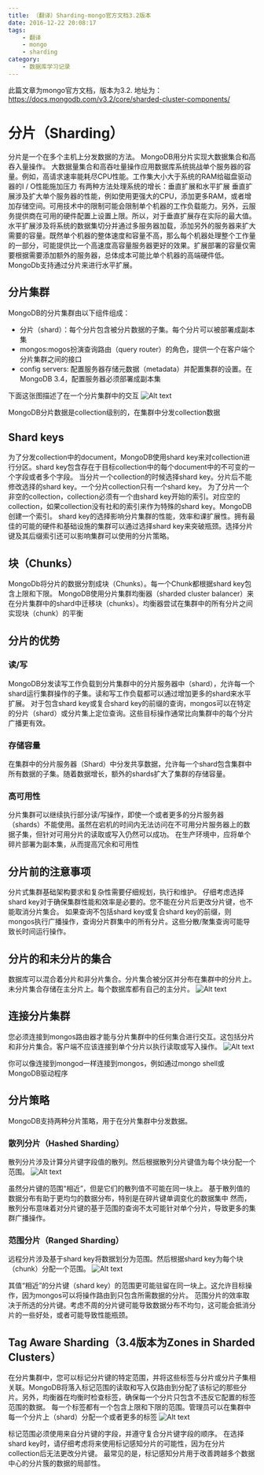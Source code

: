 ```yaml
---
title: （翻译）Sharding-mongo官方文档3.2版本
date: 2016-12-22 20:08:17
tags:
    - 翻译
    - mongo
    - sharding
category:
    - 数据库学习记录
---
```

此篇文章为mongo官方文档，版本为3.2. 地址为：https://docs.mongodb.com/v3.2/core/sharded-cluster-components/
# 分片（Sharding）
分片是一个在多个主机上分发数据的方法。 MongoDB用分片实现大数据集合和高吞入量操作。
大数据量集合和高吞吐量操作应用数据库系统挑战单个服务器的容量。例如，高请求速率能耗尽CPU性能。工作集大小大于系统的RAM给磁盘驱动器的I / O性能施加压力
有两种方法处理系统的增长：垂直扩展和水平扩展
垂直扩展涉及扩大单个服务器的性能，例如使用更强大的CPU，添加更多RAM，或者增加存储空间。可用技术中的限制可能会限制单个机器的工作负载能力。另外，云服务提供商在可用的硬件配置上设置上限。所以，对于垂直扩展存在实际的最大值。
水平扩展涉及将系统的数据集切分并通过多服务器加载，添加另外的服务器来扩大需要的容量。既然单个机器的整体速度和容量不高，那么每个机器处理整个工作量的一部分，可能提供比一个高速度高容量服务器更好的效果。扩展部署的容量仅需要根据需要添加额外的服务器，总体成本可能比单个机器的高端硬件低。
MongoDb支持通过分片来进行水平扩展。

## 分片集群
MongoDB的分片集群由以下组件组成：
- 分片（shard）：每个分片包含被分片数据的子集。每个分片可以被部署成副本集
- mongos:mogos扮演查询路由（query router）的角色，提供一个在客户端个分片集群之间的接口
- config servers: 配置服务器存储元数据（metadata）并配置集群的设置。在MongoDB 3.4，配置服务器必须部署成副本集

下面这张图描述了在一个分片集群中的交互
![Alt text](https://docs.mongodb.com/manual/_images/sharded-cluster-production-architecture.png)

MongoDB分片数据是collection级别的，在集群中分发collection数据

<!-- more -->
## Shard keys
为了分发collection中的document，MongoDB使用shard key来对collection进行分区。shard key包含存在于目标collection中的每个document中的不可变的一个字段或者多个字段。
当分片一个collection的时候选择shard key。分片后不能修改选择的shard key。一个分片collection只有一个shard key。
为了分片一个非空的collection，collection必须有一个由shard key开始的索引。对应空的collection，如果collection没有社和的索引来作为特殊的shard key。MongoDB创建一个索引。
shard key的选择影响分片集群的性能，效率和课扩展性。拥有最佳的可能的硬件和基础设施的集群可以通过选择shard key来突破瓶颈。选择分片键及其后缀索引还可以影响集群可以使用的分片策略。

## 块（Chunks）
MongoDb将分片的数据分割成块（Chunks）。每一个Chunk都根据shard key包含上限和下限。
MongoDB使用分片集群均衡器（sharded cluster balancer）来在分片集群中的shard中迁移块（chunks）。均衡器尝试在集群中的所有分片之间实现块（chunk）的平衡

## 分片的优势
### 读/写
MongoDB分发读写工作负载到分片集群中的分片服务器中（shard），允许每一个shard运行集群操作的子集。读和写工作负载都可以通过增加更多的shard来水平扩展。
对于包含shard key或复合shard key的前缀的查询，mongos可以在特定的分片（shard）或分片集上定位查询。这些目标操作通常比向集群中的每个分片广播更有效。

### 存储容量
在集群中的分片服务器（Shard）中分发共享数据，允许每一个shard包含集群中所有数据的子集。随着数据增长，额外的shards扩大了集群的存储容量。

### 高可用性
分片集群可以继续执行部分读/写操作，即使一个或者更多的分片服务器（shards）不能使用。虽然在宕机的时间内无法访问在不可用分片服务器上的数据子集，但针对可用分片的读取或写入仍然可以成功。
在生产环境中，应将单个碎片部署为副本集，从而提高冗余和可用性

## 分片前的注意事项
分片式集群基础架构要求和复杂性需要仔细规划，执行和维护。
仔细考虑选择shard key对于确保集群性能和效率是必要的。您不能在分片后更改分片键，也不能取消分片集合。
如果查询不包括shard key或复合shard key的前缀，则mongos执行广播操作，查询分片群集中的所有分片。这些分散/聚集查询可能导致长时间运行操作。

## 分片的和未分片的集合
数据库可以混合着分片和非分片集合。分片集合被分区并分布在集群中的分片上。未分片集合存储在主分片上。每个数据库都有自己的主分片。
![Alt text](https://docs.mongodb.com/manual/_images/sharded-cluster-primary-shard.png)

## 连接分片集群
您必须连接到mongos路由器才能与分片集群中的任何集合进行交互。这包括分片和非分片集合。客户端不应该连接到单个分片以执行读取或写入操作。
![Alt text](https://docs.mongodb.com/manual/_images/sharded-cluster-mixed.png)

你可以像连接到mongod一样连接到mongos，例如通过mongo shell或MongoDB驱动程序

## 分片策略
MongoDB支持两种分片策略，用于在分片集群中分发数据。

### 散列分片（Hashed Sharding）
散列分片涉及计算分片键字段值的散列。然后根据散列分片键值为每个块分配一个范围。
![Alt text](https://docs.mongodb.com/manual/_images/sharding-hash-based.png)

虽然分片键的范围“相近”，但是它们的散列值不可能在同一块上。 基于散列值的数据分布有助于更均匀的数据分布，特别是在碎片键单调变化的数据集中
然而，散列分布意味着对分片键的基于范围的查询不太可能针对单个分片，导致更多的集群广播操作。

### 范围分片（Ranged Sharding）
远程分片涉及基于shard key将数据划分为范围。然后根据shard key为每个块（chunk）分配一个范围。
![Alt text](https://docs.mongodb.com/manual/_images/sharding-range-based.png)

其值“相近”的分片键（shard key）的范围更可能驻留在同一块上。这允许目标操作，因为mongos可以将操作路由到只包含所需数据的分片。
范围分片的效率取决于所选的分片键。考虑不周的分片键可能导致数据分布不均匀，这可能会抵消分片的一些好处，或者可能导致性能瓶颈。

## Tag Aware Sharding（3.4版本为Zones in Sharded Clusters）
在分片集群中，您可以标记分片键的特定范围，并将这些标签与分片或分片子集相关联。MongoDB将落入标记范围的读取和写入仅路由到分配了该标记的那些分片。另外，均衡器在均衡时检查标签，确保每一个分片只包含不违反它配置的标签范围的数据。
每一个标签都有一个包含上限和下限的范围。管理员可以在集群中每一个分片上（shard）分配一个或者更多的标签
![Alt text](https://docs.mongodb.com/v3.2/_images/sharded-cluster-tag-aware.png)

标记范围必须使用来自分片键的字段，并遵守复合分片键字段的顺序。
在选择shard key时，请仔细考虑将来使用标记感知分片的可能性，因为在分片collection后无法更改分片键。
最常见的是，标记感知分片用于改善跨越多个数据中心的分片簇的数据的局部性。
